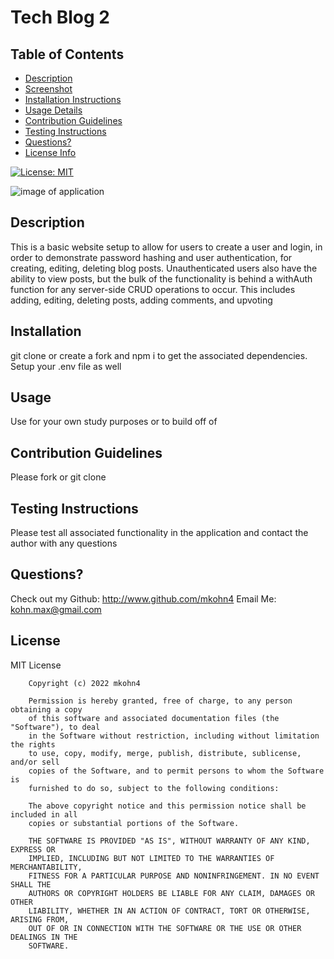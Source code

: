 
# Tech Blog 2

## Table of Contents
* [Description](##description)
* [Screenshot](##screenshot)
* [Installation Instructions](##installation)
* [Usage Details](##usage)
* [Contribution Guidelines](##contribution-guidelines)
* [Testing Instructions](##testing-instructions)
* [Questions?](##questions?)
* [License Info](##license)

[![License: MIT](https://img.shields.io/badge/License-MIT-yellow.svg)](https://opensource.org/licenses/MIT)

![image of application](https://i.ibb.co/41Zx1Tj/tech-blog.png)

## Description

This is a basic website setup to allow for users to create a user and login, in order to demonstrate password hashing and user authentication, for creating, editing, deleting blog posts.  Unauthenticated users also have the ability to view posts, but the bulk of the functionality is behind a withAuth function for any server-side CRUD operations to occur.  This includes adding, editing, deleting posts, adding comments, and upvoting

## Installation

git clone or create a fork and npm i to get the associated dependencies.  Setup your .env file as well

## Usage

Use for your own study purposes or to build off of

## Contribution Guidelines

Please fork or git clone

## Testing Instructions

Please test all associated functionality in the application and contact the author with any questions

## Questions?

Check out my Github: http://www.github.com/mkohn4
Email Me: kohn.max@gmail.com

## License
MIT License

        Copyright (c) 2022 mkohn4
        
        Permission is hereby granted, free of charge, to any person obtaining a copy
        of this software and associated documentation files (the "Software"), to deal
        in the Software without restriction, including without limitation the rights
        to use, copy, modify, merge, publish, distribute, sublicense, and/or sell
        copies of the Software, and to permit persons to whom the Software is
        furnished to do so, subject to the following conditions:
        
        The above copyright notice and this permission notice shall be included in all
        copies or substantial portions of the Software.
        
        THE SOFTWARE IS PROVIDED "AS IS", WITHOUT WARRANTY OF ANY KIND, EXPRESS OR
        IMPLIED, INCLUDING BUT NOT LIMITED TO THE WARRANTIES OF MERCHANTABILITY,
        FITNESS FOR A PARTICULAR PURPOSE AND NONINFRINGEMENT. IN NO EVENT SHALL THE
        AUTHORS OR COPYRIGHT HOLDERS BE LIABLE FOR ANY CLAIM, DAMAGES OR OTHER
        LIABILITY, WHETHER IN AN ACTION OF CONTRACT, TORT OR OTHERWISE, ARISING FROM,
        OUT OF OR IN CONNECTION WITH THE SOFTWARE OR THE USE OR OTHER DEALINGS IN THE
        SOFTWARE.

